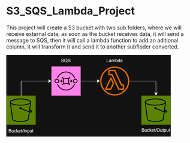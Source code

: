 # S3_SQS_Lambda_Project
This project will create a S3 bucket with two sub folders, where we will receive external data, as soon as the bucket receives data, it will send a message to SQS, then it will call a lambda function to add an aditional column, it will transform it and send it to another subfloder converted.

![Diagram](images/lambda.png)